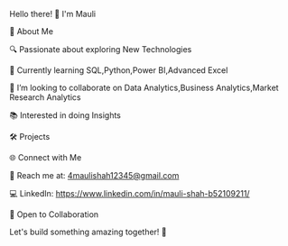 Hello there! 👋 I'm Mauli

🚀 About Me
 
 🔍 Passionate about exploring New Technologies
  
 🌱 Currently learning SQL,Python,Power BI,Advanced Excel
  
  💞️ I’m looking to collaborate on Data Analytics,Business Analytics,Market Research Analytics
  
  📚 Interested in doing Insights
    
🛠️ Projects


🌐 Connect with Me

  📧 Reach me at: 4maulishah12345@gmail.com
  
  💻 LinkedIn: https://www.linkedin.com/in/mauli-shah-b52109211/
  
🤝 Open to Collaboration

 Let's build something amazing together! 🚀
